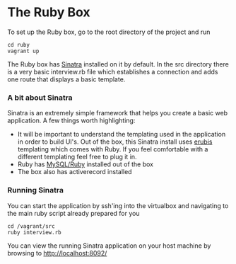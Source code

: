 # The Ruby Box
To set up the Ruby box, go to the root directory of the project and run

    cd ruby
    vagrant up

The Ruby box has [Sinatra](http://www.sinatrarb.com/) installed on it by default. In the src directory there is a very basic interview.rb file which establishes a connection and adds one route that displays a basic template.
### A bit about Sinatra
Sinatra is an extremely simple framework that helps you create a basic web application. A few things worth highlighting:
* It will be important to understand the templating used in the application in order to build UI's. Out of the box, this Sinatra install uses [erubis](http://www.kuwata-lab.com/erubis/) templating which comes with Ruby. If you feel comfortable with a different templating feel free to plug it in.
* Ruby has [MySQL/Ruby](http://www.tmtm.org/en/mysql/ruby/) installed out of the box
* The box also has activerecord installed

### Running Sinatra
You can start the application by ssh'ing into the virtualbox and navigating to the main ruby script already prepared for you

    cd /vagrant/src
    ruby interview.rb

You can view the running Sinatra application on your host machine by browsing to [http://localhost:8092/](https://localhost:8092/)
